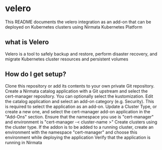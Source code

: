 # velero
This README documents the velero integration as an add-on that can be deployed on Kubernetes clusters using Nirmata Kubernetes Platform

## what is Velero
Velero is a tool to safely backup and restore, perform disaster recovery, and migrate Kubernetes cluster resources and persistent volumes

## How do I get setup?

Clone this repository or add its contents to your own private Git repository.
Create a Nirmata catalog application with a Git upstream and select the cert-manager repository. You can optionally select the kustomization.
Edit the catalog application and select an add-on category (e.g. Security). This is required to select the application as an add-on.
Update a Cluster Type, or create a new one, and select the cert-manager add-on application in the "Add-Ons" section. Ensure that the namespace you use is "cert-manager" and environment is "cert-manager -< cluster-name >"
Create clusters using the cluster type.
If the addon is to be added to a running cluster, create an environment with the namespace "cert-manager" and choose this environment while deploying the application
Verify that the application is running in Nirmata
